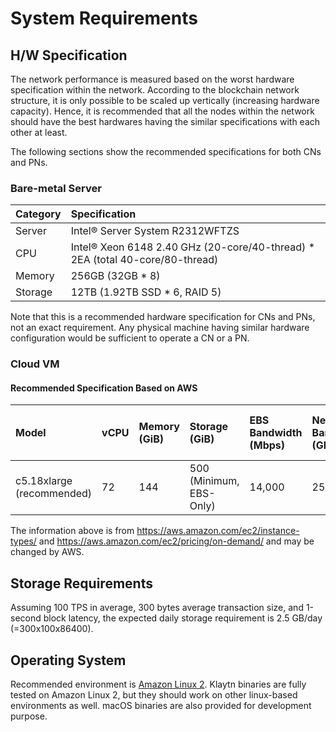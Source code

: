 # System Requirements

## H/W Specification

The network performance is measured based on the worst hardware specification within the network. According to the blockchain network structure, it is only possible to be scaled up vertically \(increasing hardware capacity\). Hence, it is recommended that all the nodes within the network should have the best hardwares having the similar specifications with each other at least.

The following sections show the recommended specifications for both CNs and PNs.

### Bare-metal Server

| Category | Specification                                                                            |
|:-------- |:---------------------------------------------------------------------------------------- |
| Server   | Intel® Server System R2312WFTZS                                                          |
| CPU      | Intel® Xeon 6148 2.40 GHz \(20-core/40-thread\) \* 2EA \(total 40-core/80-thread\) |
| Memory   | 256GB \(32GB \* 8\)                                                                  |
| Storage  | 12TB \(1.92TB SSD \* 6, RAID 5\)                                                     |


Note that this is a recommended hardware specification for CNs and PNs, not an exact requirement. Any physical machine having similar hardware configuration would be sufficient to operate a CN or a PN.

### Cloud VM

#### Recommended Specification Based on AWS

| Model                         | vCPU | Memory \(GiB\) | Storage \(GiB\)       | EBS Bandwidth \(Mbps\) | Network Bandwidth \(Gbps\) | Price \(Seoul region, USD/h\) |
|:----------------------------- |:---- |:---------------- |:----------------------- |:------------------------ |:---------------------------- |:------------------------------- |
| c5.18xlarge \(recommended\) | 72   | 144              | 500 (Minimum, EBS-Only) | 14,000                   | 25                           | 3.456                           |


The information above is from <https://aws.amazon.com/ec2/instance-types/> and <https://aws.amazon.com/ec2/pricing/on-demand/> and may be changed by AWS.

## Storage Requirements

Assuming 100 TPS in average, 300 bytes average transaction size, and 1-second block latency, the expected daily storage requirement is 2.5 GB/day \(=300x100x86400\).

## Operating System

Recommended environment is [Amazon Linux 2](https://aws.amazon.com/ko/about-aws/whats-new/2017/12/introducing-amazon-linux-2/). Klaytn binaries are fully tested on Amazon Linux 2, but they should work on other linux-based environments as well. macOS binaries are also provided for development purpose.